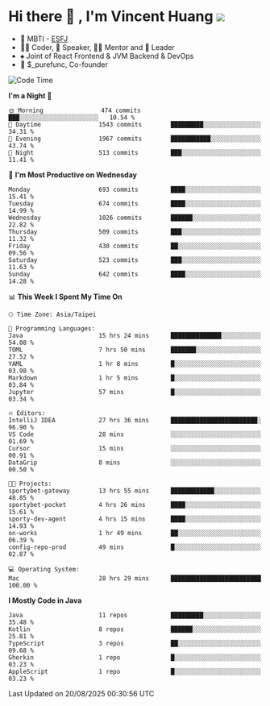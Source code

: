 # Hi there 👋 , I'm Vincent Huang ![](https://komarev.com/ghpvc/?username=Jian-Min-Huang)
- 👀 MBTI - [ESFJ](https://www.16personalities.com/esfj-personality)
- 👨‍💻 Coder, 🎤 Speaker, 👨‍🏫 Mentor and 🚀 Leader
- ♠️ Joint of React Frontend & JVM Backend & DevOps
- 💼 $_purefunc, Co-founder

<!--START_SECTION:waka-->
![Code Time](http://img.shields.io/badge/Code%20Time-5%2C793%20hrs%2054%20mins-blue)

**I'm a Night 🦉** 

```text
🌞 Morning                474 commits         ███░░░░░░░░░░░░░░░░░░░░░░   10.54 % 
🌆 Daytime                1543 commits        █████████░░░░░░░░░░░░░░░░   34.31 % 
🌃 Evening                1967 commits        ███████████░░░░░░░░░░░░░░   43.74 % 
🌙 Night                  513 commits         ███░░░░░░░░░░░░░░░░░░░░░░   11.41 % 
```
📅 **I'm Most Productive on Wednesday** 

```text
Monday                   693 commits         ████░░░░░░░░░░░░░░░░░░░░░   15.41 % 
Tuesday                  674 commits         ████░░░░░░░░░░░░░░░░░░░░░   14.99 % 
Wednesday                1026 commits        ██████░░░░░░░░░░░░░░░░░░░   22.82 % 
Thursday                 509 commits         ███░░░░░░░░░░░░░░░░░░░░░░   11.32 % 
Friday                   430 commits         ██░░░░░░░░░░░░░░░░░░░░░░░   09.56 % 
Saturday                 523 commits         ███░░░░░░░░░░░░░░░░░░░░░░   11.63 % 
Sunday                   642 commits         ████░░░░░░░░░░░░░░░░░░░░░   14.28 % 
```


📊 **This Week I Spent My Time On** 

```text
🕑︎ Time Zone: Asia/Taipei

💬 Programming Languages: 
Java                     15 hrs 24 mins      ██████████████░░░░░░░░░░░   54.08 % 
TOML                     7 hrs 50 mins       ███████░░░░░░░░░░░░░░░░░░   27.52 % 
YAML                     1 hr 8 mins         █░░░░░░░░░░░░░░░░░░░░░░░░   03.98 % 
Markdown                 1 hr 5 mins         █░░░░░░░░░░░░░░░░░░░░░░░░   03.84 % 
Jupyter                  57 mins             █░░░░░░░░░░░░░░░░░░░░░░░░   03.34 % 

🔥 Editors: 
IntelliJ IDEA            27 hrs 36 mins      ████████████████████████░   96.90 % 
VS Code                  28 mins             ░░░░░░░░░░░░░░░░░░░░░░░░░   01.69 % 
Cursor                   15 mins             ░░░░░░░░░░░░░░░░░░░░░░░░░   00.91 % 
DataGrip                 8 mins              ░░░░░░░░░░░░░░░░░░░░░░░░░   00.50 % 

🐱‍💻 Projects: 
sportybet-gateway        13 hrs 55 mins      ████████████░░░░░░░░░░░░░   48.85 % 
sportybet-pocket         4 hrs 26 mins       ████░░░░░░░░░░░░░░░░░░░░░   15.61 % 
sporty-dev-agent         4 hrs 15 mins       ████░░░░░░░░░░░░░░░░░░░░░   14.93 % 
on-works                 1 hr 49 mins        ██░░░░░░░░░░░░░░░░░░░░░░░   06.39 % 
config-repo-prod         49 mins             █░░░░░░░░░░░░░░░░░░░░░░░░   02.87 % 

💻 Operating System: 
Mac                      28 hrs 29 mins      █████████████████████████   100.00 % 
```

**I Mostly Code in Java** 

```text
Java                     11 repos            █████████░░░░░░░░░░░░░░░░   35.48 % 
Kotlin                   8 repos             ██████░░░░░░░░░░░░░░░░░░░   25.81 % 
TypeScript               3 repos             ██░░░░░░░░░░░░░░░░░░░░░░░   09.68 % 
Gherkin                  1 repo              █░░░░░░░░░░░░░░░░░░░░░░░░   03.23 % 
AppleScript              1 repo              █░░░░░░░░░░░░░░░░░░░░░░░░   03.23 % 
```




 Last Updated on 20/08/2025 00:30:56 UTC
<!--END_SECTION:waka-->
